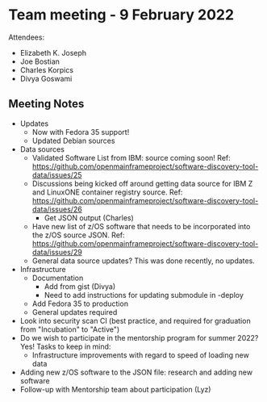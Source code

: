 # Team meeting - 9 February 2022

Attendees:
 - Elizabeth K. Joseph
 - Joe Bostian
 - Charles Korpics
 - Divya Goswami


## Meeting Notes

  - Updates
    - Now with Fedora 35 support!
    - Updated Debian sources
  - Data sources
    - Validated Software List from IBM: source coming soon! Ref: https://github.com/openmainframeproject/software-discovery-tool-data/issues/25 
    - Discussions being kicked off around getting data source for IBM Z and LinuxONE container registry source. Ref: https://github.com/openmainframeproject/software-discovery-tool-data/issues/26
      - Get JSON output (Charles)
    - Have new list of z/OS software that needs to be incorporated into the z/OS source JSON. Ref: https://github.com/openmainframeproject/software-discovery-tool-data/issues/29
    - General data source updates? This was done recently, no updates.
  - Infrastructure
    - Documentation
      - Add from gist (Divya)
      - Need to add instructions for updating submodule in -deploy
    - Add Fedora 35 to production
    - General updates required
  - Look into security scan CI (best practice, and required for graduation from "Incubation" to "Active")
   - Do we wish to participate in the mentorship program for summer 2022? Yes! Tasks to keep in mind:
     - Infrastructure improvements with regard to speed of loading new data
   - Adding new z/OS software to the JSON file: research and adding new software
   - Follow-up with Mentorship team about participation (Lyz)
